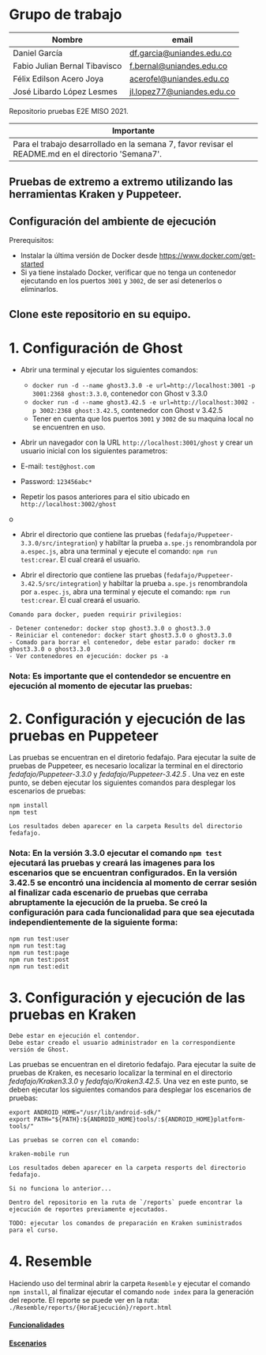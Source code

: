 # Grupo de trabajo


| Nombre                        | email                      |
| ----------------------------- | -------------------------- |
| Daniel García                 | df.garcia@uniandes.edu.co  |
| Fabio Julian Bernal Tibavisco | f.bernal@uniandes.edu.co   |
| Félix Edilson Acero Joya      | acerofel@uniandes.edu.co   |
| José Libardo López Lesmes     | jl.lopez77@uniandes.edu.co |

Repositorio pruebas E2E MISO 2021.

| Importante |
| --- |
| Para el trabajo desarrollado en la semana 7, favor revisar el README.md en el directorio 'Semana7'. |

## Pruebas de extremo a extremo utilizando las herramientas Kraken y Puppeteer.

## Configuración del ambiente de ejecución

Prerequisitos:
- Instalar la última versión de Docker desde https://www.docker.com/get-started
- Si ya tiene instalado Docker, verificar que no tenga un contenedor ejecutando en los puertos `3001` y `3002`, de ser así detenerlos o eliminarlos.

## Clone este repositorio en su equipo.

# 1. Configuración de Ghost

- Abrir una terminal y ejecutar los siguientes comandos:
  - `docker run -d --name ghost3.3.0 -e url=http://localhost:3001 -p 3001:2368 ghost:3.3.0`, contenedor con Ghost v 3.3.0
  - `docker run -d --name ghost3.42.5 -e url=http://localhost:3002 -p 3002:2368 ghost:3.42.5`, contenedor con Ghost v 3.42.5
   - Tener en cuenta que los puertos `3001` y `3002` de su maquina local no se encuentren en uso.

- Abrir un navegador con la URL `http://localhost:3001/ghost` y crear un usuario inicial con los siguientes parametros:
 - E-mail: `test@ghost.com`
 - Password: `123456abc*`
- Repetir los pasos anteriores para el sitio ubicado en `http://localhost:3002/ghost`

o

- Abrir el directorio que contiene las pruebas (`fedafajo/Puppeteer-3.3.0/src/integration`) y habiltar la prueba `a.spe.js` renombrandola por `a.espec.js`, abra una terminal y ejecute el comando: `npm run test:crear`. El cual creará el usuario.

- Abrir el directorio que contiene las pruebas (`fedafajo/Puppeteer-3.42.5/src/integration`) y habiltar la prueba `a.spe.js` renombrandola por `a.espec.js`, abra una terminal y ejecute el comando: `npm run test:crear`. El cual creará el usuario.

```
Comando para docker, pueden requirir privilegios:

- Detener contenedor: docker stop ghost3.3.0 o ghost3.3.0
- Reiniciar el contenedor: docker start ghost3.3.0 o ghost3.3.0
- Comado para borrar el contenedor, debe estar parado: docker rm ghost3.3.0 o ghost3.3.0
- Ver contenedores en ejecución: docker ps -a
```

### Nota: Es importante que el contendedor se encuentre en ejecución al momento de ejecutar las pruebas:


# 2. Configuración y ejecución de las pruebas en Puppeteer

Las pruebas se encuentran en el diretorio fedafajo. Para ejecutar la suite de pruebas de Puppeteer, es necesario localizar la terminal en el directorio *fedafajo/Puppeteer-3.3.0* y *fedafajo/Puppeteer-3.42.5* . Una vez en este punto, se deben ejecutar los siguientes comandos para desplegar los escenarios de pruebas: 

```
npm install
npm test

Los resultados deben aparecer en la carpeta Results del directorio fedafajo.
```

### Nota: En la versión 3.3.0 ejecutar el comando `npm test` ejecutará las pruebas y creará las imagenes para los escenarios que se encuentran configurados. En la versión 3.42.5 se encontró una incidencia al momento de cerrar sesión al finalizar cada escenario de pruebas que cerraba abruptamente la ejecución de la prueba. Se creó la configuración para cada funcionalidad para que sea ejecutada independientemente de la siguiente forma:

```
npm run test:user
npm run test:tag
npm run test:page
npm run test:post
npm run test:edit

```

# 3. Configuración y ejecución de las pruebas en Kraken

```
Debe estar en ejecución el contendor.
Debe estar creado el usuario administrador en la correspondiente versión de Ghost.
```

Las pruebas se encuentran en el diretorio fedafajo. Para ejecutar la suite de pruebas de Kraken, es necesario localizar la terminal en el directorio *fedafajo/Kraken3.3.0* y *fedafajo/Kraken3.42.5*. Una vez en este punto, se deben ejecutar los siguientes comandos para desplegar los escenarios de pruebas:

```
export ANDROID_HOME="/usr/lib/android-sdk/"
export PATH="${PATH}:${ANDROID_HOME}tools/:${ANDROID_HOME}platform-tools/"

Las pruebas se corren con el comando:

kraken-mobile run

Los resultados deben aparecer en la carpeta resports del directorio fedafajo.

Si no funciona lo anterior...

Dentro del repositorio en la ruta de `/reports` puede encontrar la ejecución de reportes previamente ejecutados.

TODO: ejecutar los comandos de preparación en Kraken suministrados para el curso.
```

# 4. Resemble

Haciendo uso del terminal abrir la carpeta `Resemble` y ejecutar el comando `npm install`, al finalizar ejecutar el comando `node index` para la generación del reporte. El reporte se puede ver en la ruta: `./Resemble/reports/{HoraEjecución}/report.html`


#### [Funcionalidades](https://github.com/J3LopezL/fedafajo/wiki/FuncionalidadesProbadas)
#### [Escenarios](https://github.com/J3LopezL/fedafajo/wiki/Escenarios-pruebas)
